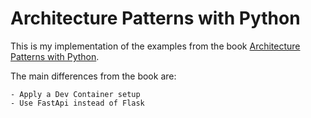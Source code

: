 # Architecture Patterns with Python

This is my implementation of the examples from the book [Architecture Patterns with Python](https://www.cosmicpython.com/book/preface.html).

The main differences from the book are:

    - Apply a Dev Container setup
    - Use FastApi instead of Flask
